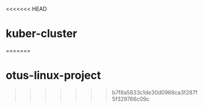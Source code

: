 <<<<<<< HEAD
# kuber-cluster

=======
# otus-linux-project
>>>>>>> b7f8a5833c1de30d0968ca3f287f5f329766c09c
